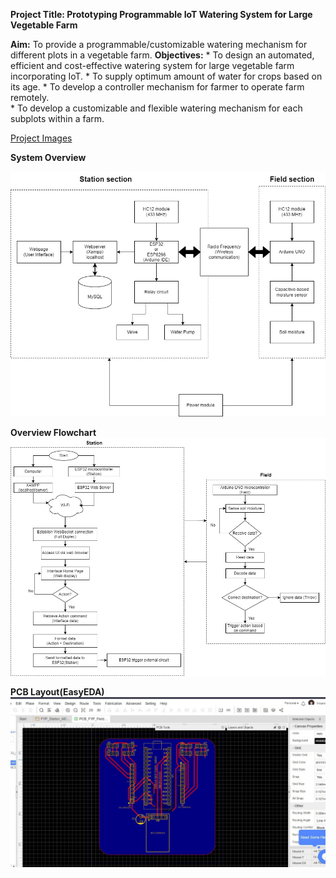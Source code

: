 **Project Title: Prototyping Programmable IoT Watering System for Large Vegetable Farm**

**Aim:** To provide a programmable/customizable watering mechanism for different plots in a vegetable farm.
**Objectives:**
      * To design an automated, efficient and cost-effective watering system for large vegetable farm incorporating IoT.
      * To supply optimum amount of water for crops based on its age.
      * To develop a controller mechanism for farmer to operate farm remotely.                
      * To develop a customizable and flexible watering mechanism for each subplots within a farm.

<a href="https://github.com/ImranTajol/final_year_project/tree/main/FYP_Images">Project Images</a>

**System Overview**

![image](https://github.com/ImranTajol/final_year_project/blob/main/FYP_Images/Block%20Diagram_Overall%20System.jpg)

**Overview Flowchart**
![image](https://github.com/ImranTajol/final_year_project/blob/main/FYP_Images/Flowchart_Overall%20system.jpg)

**PCB Layout(EasyEDA)**
![image](https://github.com/ImranTajol/final_year_project/blob/main/FYP_Images/Prototype_FYP_PCB%20Design.jpg)
